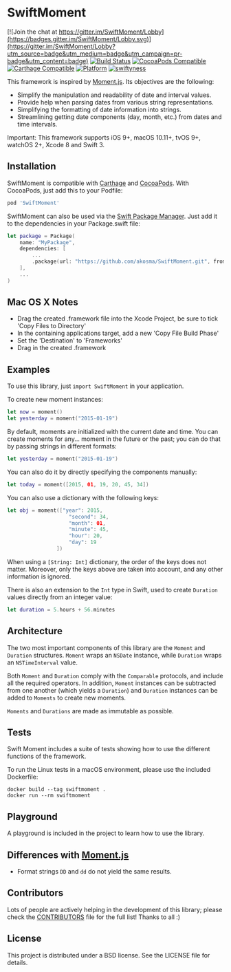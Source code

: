 # SwiftMoment

[![Join the chat at https://gitter.im/SwiftMoment/Lobby](https://badges.gitter.im/SwiftMoment/Lobby.svg)](https://gitter.im/SwiftMoment/Lobby?utm_source=badge&utm_medium=badge&utm_campaign=pr-badge&utm_content=badge) [![Build Status](https://travis-ci.org/akosma/SwiftMoment.svg?branch=master)](https://travis-ci.org/akosma/SwiftMoment)
[![CocoaPods Compatible](https://img.shields.io/cocoapods/v/SwiftMoment.svg)](https://img.shields.io/cocoapods/v/SwiftMoment)
[![Carthage Compatible](https://img.shields.io/badge/Carthage-compatible-4BC51D.svg?style=flat)](https://github.com/Carthage/Carthage)
[![Platform](https://img.shields.io/cocoapods/p/SwiftMoment.svg?style=flat)](http://cocoadocs.org/docsets/SwiftMoment)
[![swiftyness](https://img.shields.io/badge/pure-swift-ff3f26.svg?style=flat)](https://swift.org/)

This framework is inspired by [Moment.js](http://momentjs.com). Its
objectives are the following:

- Simplify the manipulation and readability of date and interval values.
- Provide help when parsing dates from various string representations.
- Simplifying the formatting of date information into strings.
- Streamlining getting date components (day, month, etc.) from dates and
  time intervals.

Important: This framework supports iOS 9+, macOS 10.11+, tvOS 9+, watchOS 2+, Xcode 8 and Swift 3.

## Installation

SwiftMoment is compatible with
[Carthage](http://github.com/Carthage/Carthage) and
[CocoaPods](http://cocoapods.org/). With CocoaPods, just add this to
your Podfile:

```ruby
pod 'SwiftMoment'
```

SwiftMoment can also be used via the [Swift Package Manager](https://swift.org/package-manager/). 
Just add it to the dependencies in your Package.swift file:

```Swift
let package = Package(
    name: "MyPackage",
    dependencies: [
        ...
        .package(url: "https://github.com/akosma/SwiftMoment.git", from: "0.7.1"),
    ],
    ...
)
```


## Mac OS X Notes

- Drag the created .framework file into the Xcode Project, be sure to tick 'Copy Files to Directory'
- In the containing applications target, add a new 'Copy File Build Phase'
- Set the 'Destination' to 'Frameworks'
- Drag in the created .framework

## Examples

To use this library, just `import SwiftMoment` in your application.

To create new moment instances:

```Swift
let now = moment()
let yesterday = moment("2015-01-19")
```

By default, moments are initialized with the current date and time. You
can create moments for any... moment in the future or the past; you can
do that by passing strings in different formats:

```Swift
let yesterday = moment("2015-01-19")
```

You can also do it by directly specifying the components manually:

```Swift
let today = moment([2015, 01, 19, 20, 45, 34])
```

You can also use a dictionary with the following keys:

```Swift
let obj = moment(["year": 2015,
                    "second": 34,
                    "month": 01,
                    "minute": 45,
                    "hour": 20,
                    "day": 19
                ])
```

When using a `[String: Int]` dictionary, the order of the keys does not
matter. Moreover, only the keys above are taken into account, and any
other information is ignored.

There is also an extension to the `Int` type in Swift, used to create
`Duration` values directly from an integer value:

```Swift
let duration = 5.hours + 56.minutes
```

## Architecture

The two most important components of this library are the `Moment` and
`Duration` structures. `Moment` wraps an `NSDate` instance, while
`Duration` wraps an `NSTimeInterval` value.

Both `Moment` and `Duration` comply with the `Comparable` protocols, and
include all the required operators. In addition, `Moment` instances can
be subtracted from one another (which yields a `Duration`) and
`Duration` instances can be added to `Moments` to create new moments.

`Moments` and `Durations` are made as immutable as possible.

## Tests

Swift Moment includes a suite of tests showing how to use the different
functions of the framework.

To run the Linux tests in a macOS environment, please use the included Dockerfile:

```
docker build --tag swiftmoment .
docker run --rm swiftmoment
```

## Playground

A playground is included in the project to learn how to use the library.

## Differences with [Moment.js](http://momentjs.com)

- Format strings `DD` and `dd` do not yield the same results.

## Contributors

Lots of people are actively helping in the development of this library;
please check the
[CONTRIBUTORS](https://github.com/akosma/SwiftMoment/blob/master/CONTRIBUTORS.md)
file for the full list! Thanks to all :)

## License

This project is distributed under a BSD license. See the LICENSE file
for details.

